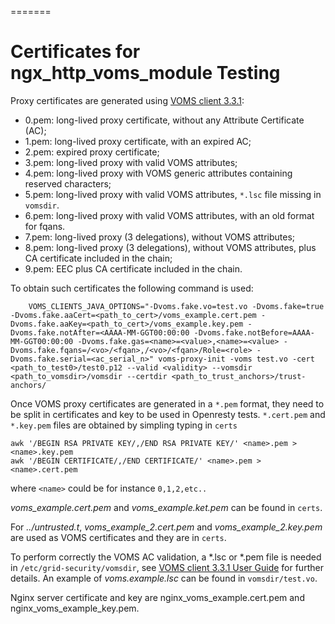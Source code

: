 =======
# Certificates for ngx\_http\_voms\_module Testing 

Proxy certificates are generated using [VOMS client 3.3.1](http://italiangrid.github.io/voms/documentation/voms-clients-guide/3.0.3/):

 * 0.pem: long-lived proxy certificate, without any Attribute Certificate (AC);
 * 1.pem: long-lived proxy certificate, with an expired AC;
 * 2.pem: expired proxy certificate;
 * 3.pem: long-lived proxy with valid VOMS attributes;
 * 4.pem: long-lived proxy with VOMS generic attributes containing reserved characters;
 * 5.pem: long-lived proxy with valid VOMS attributes, `*.lsc` file missing in `vomsdir`. 
 * 6.pem: long-lived proxy with valid VOMS attributes, with an old format for fqans. 
 * 7.pem: long-lived proxy (3 delegations), without VOMS attributes;
 * 8.pem: long-lived proxy (3 delegations), without VOMS attributes, plus CA
   certificate included in the chain;
 * 9.pem: EEC plus CA certificate included in the chain.

To obtain such certificates the following command is used:

        VOMS_CLIENTS_JAVA_OPTIONS="-Dvoms.fake.vo=test.vo -Dvoms.fake=true -Dvoms.fake.aaCert=<path_to_cert>/voms_example.cert.pem -Dvoms.fake.aaKey=<path_to_cert>/voms_example.key.pem -Dvoms.fake.notAfter=<AAAA-MM-GGT00:00:00 -Dvoms.fake.notBefore=AAAA-MM-GGT00:00:00 -Dvoms.fake.gas=<name>=<value>,<name>=<value> -Dvoms.fake.fqans=/<vo>/<fqan>,/<vo>/<fqan>/Role=<role> -Dvoms.fake.serial=<ac_serial_n>" voms-proxy-init -voms test.vo -cert <path_to_test0>/test0.p12 --valid <validity> --vomsdir <path_to_vomsdir>/vomsdir --certdir <path_to_trust_anchors>/trust-anchors/ 

Once VOMS proxy certificates are generated in a `*.pem` format, they need to be split in certificates and key to be used in Openresty tests. `*.cert.pem` and `*.key.pem` files are obtained by simpling typing in `certs`

	awk '/BEGIN RSA PRIVATE KEY/,/END RSA PRIVATE KEY/' <name>.pem > <name>.key.pem
	awk '/BEGIN CERTIFICATE/,/END CERTIFICATE/' <name>.pem > <name>.cert.pem

where `<name>` could be for instance `0,1,2,etc..`

*voms\_example.cert.pem* and *voms\_example.ket.pem* can be found in `certs`.

For *../untrusted.t*, *voms\_example\_2.cert.pem* and *voms\_example\_2.key.pem* are used as VOMS certificates and they are in `certs`. 

To perform correctly the VOMS AC validation, a \*.lsc or \*.pem file is needed in `/etc/grid-security/vomsdir`, see [VOMS client 3.3.1 User Guide](http://italiangrid.github.io/voms/documentation/voms-clients-guide/3.0.3/) for further details. An example of *voms.example.lsc* can be found in `vomsdir/test.vo`.

Nginx server certificate and key  are nginx\_voms\_example.cert.pem and nginx\_voms\_example\_key.pem.
